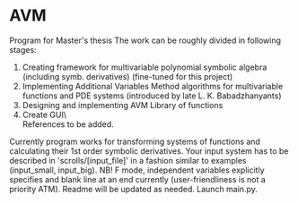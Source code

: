 # AVM
Program for Master's thesis
The work can be roughly divided in following stages:
1. Creating framework for multivariable polynomial symbolic algebra (including symb. derivatives) (fine-tuned for this project)
2. Implementing Additional Variables Method algorithms for multivariable functions and PDE systems (introduced by late L. K. Babadzhanyants)
3. Designing and implementing AVM Library of functions
4. Create GUI\  
References to be added.


Currently program works for transforming systems of functions and calculating their 1st order symbolic derivatives. Your input system has to be described in 'scrolls/[input_file]' in a fashion similar to examples (input_small, input_big). 
NB! F mode, independent variables explicitly specifies and blank line at an end currently (user-friendliness is not a priority ATM). Readme will be updated as needed.
Launch main.py. 
